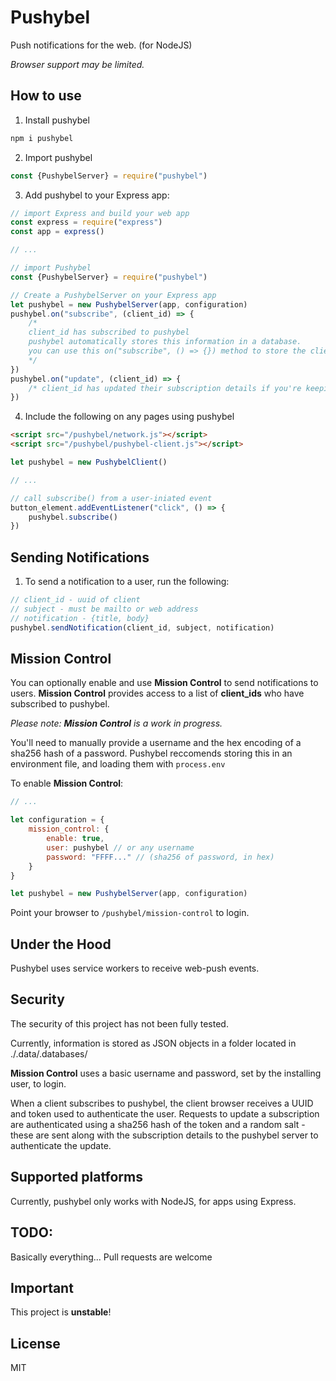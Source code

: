 # Pushybel
Push notifications for the web. (for NodeJS)

_Browser support may be limited._

## How to use
1. Install pushybel 

```bash
npm i pushybel
```

2. Import pushybel 

```js 
const {PushybelServer} = require("pushybel")
```

3. Add pushybel to your Express app:

```js
// import Express and build your web app
const express = require("express")
const app = express()

// ...

// import Pushybel
const {PushybelServer} = require("pushybel")

// Create a PushybelServer on your Express app
let pushybel = new PushybelServer(app, configuration)
pushybel.on("subscribe", (client_id) => {
    /* 
    client_id has subscribed to pushybel
    pushybel automatically stores this information in a database.
    you can use this on("subscribe", () => {}) method to store the client_id ready to use with sendNotification()
    */
})
pushybel.on("update", (client_id) => {
    /* client_id has updated their subscription details if you're keeping a record of these, you may want to update your records */
})
```

4. Include the following on any pages using pushybel
```html
<script src="/pushybel/network.js"></script>
<script src="/pushybel/pushybel-client.js"></script>
```
```js
let pushybel = new PushybelClient()

// ...

// call subscribe() from a user-iniated event
button_element.addEventListener("click", () => {
    pushybel.subscribe()
})
```

## Sending Notifications

1. To send a notification to a user, run the following:
```js
// client_id - uuid of client
// subject - must be mailto or web address
// notification - {title, body}
pushybel.sendNotification(client_id, subject, notification)
```

## Mission Control
You can optionally enable and use **Mission Control** to send notifications to users. **Mission Control** provides access to a list of **client_ids** who have subscribed to pushybel.

_Please note: **Mission Control** is a work in progress._

You'll need to manually provide a username and the hex encoding of a sha256 hash of a password. Pushybel reccomends storing this in an environment file, and loading them with ```process.env```

To enable **Mission Control**:
```js
// ...

let configuration = {
    mission_control: {
        enable: true,
        user: pushybel // or any username
        password: "FFFF..." // (sha256 of password, in hex)
    }
}

let pushybel = new PushybelServer(app, configuration)

```

Point your browser to ```/pushybel/mission-control``` to login.

## Under the Hood
Pushybel uses service workers to receive web-push events.

## Security
The security of this project has not been fully tested. 

Currently, information is stored as JSON objects in a folder located in ./.data/.databases/

**Mission Control** uses a basic username and password, set by the installing user, to login.

When a client subscribes to pushybel, the client browser receives a UUID and token used to authenticate the user. Requests to update a subscription are authenticated using a sha256 hash of the token and a random salt - these are sent along with the subscription details to the pushybel server to authenticate the update.

## Supported platforms
Currently, pushybel only works with NodeJS, for apps using Express.

## TODO:
Basically everything... Pull requests are welcome

## Important
This project is **unstable**! 

## License
MIT